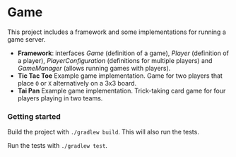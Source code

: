 # Game

This project includes a framework and some implementations for running a game server.

- **Framework**: interfaces *Game* (definition of a game), *Player* (definition of a player), *PlayerConfiguration* (definitions for multiple players) and *GameManager* (allows running games with players).
- **Tic Tac Toe** Example game implementation. Game for two players that place `O` or `X` alternatively on a 3x3 board.
- **Tai Pan** Example game implementation. Trick-taking card game for four players playing in two teams.

### Getting started

Build the project with `./gradlew build`. This will also run the tests.

Run the tests with `./gradlew test`.
